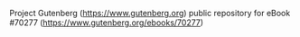 Project Gutenberg (https://www.gutenberg.org) public repository for
eBook #70277 (https://www.gutenberg.org/ebooks/70277)
